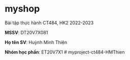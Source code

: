 # myshop

Bài tập thực hành CT484, HK2 2022-2023

**MSSV**: DT20V7X081

**Họ tên SV**: Huỳnh Minh Thiện

**Nhóm học phần**: ET20V7X1
#   m y p r o j e c t - c t 4 8 4 - H M T h i e n  
 